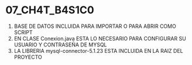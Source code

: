 # 07_CH4T_B4S1C0

1. BASE DE DATOS INCLUIDA PARA IMPORTAR O PARA ABRIR COMO SCRIPT
2. EN CLASE Conexion.java ESTA LO NECESARIO PARA CONFIGURAR SU USUARIO Y CONTRASEÑA DE MYSQL
3. LA LIBRERIA mysql-connector-5.1.23 ESTA INCLUIDA EN LA RAIZ DEL PROYECTO
